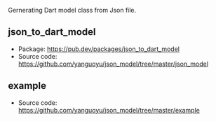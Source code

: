 Gernerating Dart model class from Json file.

## json_to_dart_model

* Package: https://pub.dev/packages/json_to_dart_model
* Source code: https://github.com/yanguoyu/json_model/tree/master/json_model

## example

* Source code: https://github.com/yanguoyu/json_model/tree/master/example

